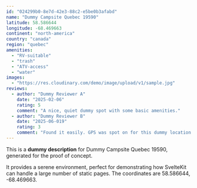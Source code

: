 ```yaml
---
id: "024299b0-8e7d-42e3-88c2-e5be0b3afabd"
name: "Dummy Campsite Quebec 19590"
latitude: 58.586644
longitude: -68.469663
continent: "north-america"
country: "canada"
region: "quebec"
amenities:
  - "RV-suitable"
  - "trash"
  - "ATV-access"
  - "water"
images:
  - "https://res.cloudinary.com/demo/image/upload/v1/sample.jpg"
reviews:
  - author: "Dummy Reviewer A"
    date: "2025-02-06"
    rating: 5
    comment: "A nice, quiet dummy spot with some basic amenities."
  - author: "Dummy Reviewer B"
    date: "2025-06-019"
    rating: 3
    comment: "Found it easily. GPS was spot on for this dummy location."
---
```


This is a **dummy description** for Dummy Campsite Quebec 19590, generated for the proof of concept.

It provides a serene environment, perfect for demonstrating how SvelteKit can handle a large number of static pages. The coordinates are 58.586644, -68.469663.

